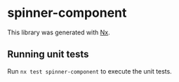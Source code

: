 # spinner-component

This library was generated with [Nx](https://nx.dev).

## Running unit tests

Run `nx test spinner-component` to execute the unit tests.

